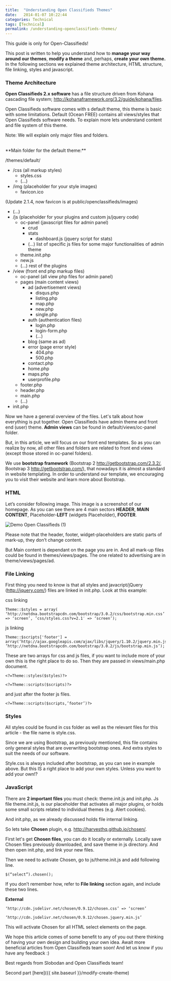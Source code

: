 ```yaml
---
title:  "Understanding Open Classifieds Themes"
date:   2014-01-07 10:22:44
categories: Technical
tags: [Technical]
permalink: /understanding-openclassifieds-themes/
---
```

<div class="alert alert-warning">
<strong><i class="glyphicon glyphicon-warning-sign"></i> </strong> This guide is only for Open-Classifieds!
</div>

This post is written to help you understand how to **manage your way around our themes**, **modify a theme** and, perhaps, **create your own theme.** In the following sections we explained theme architecture, HTML structure, file linking, styles and javascript.

### Theme Architecture

**Open Classifieds 2.x software** has a file structure driven from Kohana cascading file system; http://kohanaframework.org/3.2/guide/kohana/files.

Open Classifieds software comes with s default theme, this theme is basic with some limitations. Default (Ocean FREE) contains all views/styles that Open Classifieds software needs. To explain more lets understand content and file system of this theme.

Note: We will explain only major files and folders. 

<br>
**Main folder for the default theme:** 

/themes/default/ 

* /css (all markup styles) 
    * styles.css
    * (…)
* /img (placeholder for your style images) 
    * favicon.ico
    
(Update 2.1.4, now favicon is at public/openclassifieds/images)

  * (…)
  * /js (placeholder for your plugins and custom js/jquery code) 
    * oc-panel (javascript files for admin panel) 
      * crud
      * stats 
        * dashboard.js (jquery script for stats)
      * (…) list of specific js files for some major functionalities of admin theme
    * theme.init.php
    * new.js
    * (…) rest of the plugins
  * /view (front end php markup files) 
    * oc-panel (all view php files for admin panel)
    * pages (main content views) 
      * ad (advertisement views) 
        * disqus.php
        * listing.php
        * map.php
        * new.php
        * single.php
      * auth (authentication files) 
        * login.php
        * login-form.php
        * (…)
      * blog (same as ad)
      * error (page error style) 
        * 404.php
        * 500.php
      * contact.php
      * home.php
      * maps.php
      * userprofile.php
    * footer.php
    * header.php
    * main.php
    * (…)
  * init.php

Now we have a general overview of the files. Let's talk about how everything is put together. Open Classifieds have admin theme and front end (user) theme. **Admin views** can be found in default/views/oc-panel folder.

But, in this article, we will focus on our front end templates. So as you can realize by now, all other files and folders are related to front end views (except those stored in oc-panel folders).

We use **bootstrap framework** (Bootstrap 2 http://getbootstrap.com/2.3.2/, Bootstrap 3 http://getbootstrap.com/), that nowadays it is almost a standard in website templating. In order to understand our template, we encouraging you to visit their website and learn more about Bootstrap.

### HTML

Let’s consider following image. This image is a screenshot of our homepage. As you can see there are 4 main sectors **HEADER**, **MAIN CONTENT**, Placeholder-**LEFT** (widgets Placeholder), **FOOTER**. 

![Demo Open Classifieds \(1\)](//open-classifieds.com/wp-content/uploads/2014/01/Demo-Open-Classifieds-1.png) 

Please note that the header, footer, widget-placeholders are static parts of mark-up, they don’t change content. 

But Main content is dependant on the page you are in. And all mark-up files could be found in themes/views/pages. The one related to advertising are in theme/views/pages/ad. 

### File Linking

First thing you need to know is that all styles and javacript/jQuery (http://jquery.com/) files are linked in init.php. Look at this example: 

css linking 

    Theme::$styles = array( ‘http://netdna.bootstrapcdn.com/bootstrap/3.0.2/css/bootstrap.min.css’ => ‘screen’, ’css/styles.css?v=2.1′ => ‘screen’); 

js linking 

    Theme::$scripts['footer'] = array(‘http://ajax.googleapis.com/ajax/libs/jquery/1.10.2/jquery.min.js’, ’http://netdna.bootstrapcdn.com/bootstrap/3.0.2/js/bootstrap.min.js’); 

These are two arrays for css and js files, if you want to include more of your own this is the right place to do so. Then they are passed in views/main.php document.

    <?=Theme::styles($styles)?> 

    <?=Theme::scripts($scripts)?> 

and just after the footer js files. 

    <?=Theme::scripts($scripts,’footer’)?>

### Styles

All styles could be found in css folder as well as the relevant files for this article - the file name is style.css.

Since we are using Bootstrap, as previously mentioned, this file contains only general styles that are overwriting bootstrap ones. And extra styles to suit the needs of our software.

Style.css is always included after bootstrap, as you can see in example above. But this IS a right place to add your own styles. Unless you want to add your own!?

### JavaScript

There are **2 important files** you must check: theme.init.js and init.php. Js file theme.init.js, is our placeholder that activates all major plugins, or holds some small scripts related to individual themes (e.g. Alert cookies). 

And init.php, as we already discussed holds file internal linking. 

So lets take **Chosen** plugin, e.g. http://harvesthq.github.io/chosen/.

First let's get **Chosen files**, you can do it locally or externally. Locally save Chosen files previously downloaded, and save theme in js directory. And then open init.php, and link your new files.

Then we need to activate Chosen, go to js/theme.init.js and add following line. 

    $(“select”).chosen();

If you don’t remember how, refer to **File linking** section again, and include these two lines. 

**External** 

    ‘http://cdn.jsdelivr.net/chosen/0.9.12/chosen.css’ => ‘screen’ 

    ‘http://cdn.jsdelivr.net/chosen/0.9.12/chosen.jquery.min.js’ 

This will activate Chosen for all HTML select elements on the page. 

We hope this article comes of some benefit to any of you out there thinking of having your own design and building your own idea. Await more beneficial articles from Open Classifieds team soon! And let us know if you have any feedback :)

Best regards from Slobodan and Open Classifieds team!

Second part [here]({{ site.baseurl }}/modify-create-theme)

